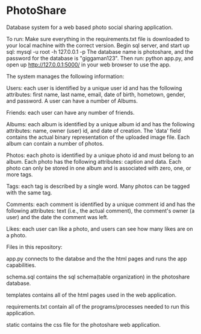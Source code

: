 # PhotoShare
Database system for a web based photo social sharing application. 

To run:
Make sure everything in the requirements.txt file is downloaded to your local machine with the correct version.
Begin sql server, and start up sql: 
mysql -u root -h 127.0.0.1 -p
The database name is photoshare, and the password for the database is "giggaman123". 
Then run: python app.py, and open up http://127.0.0.1:5000/ in your web browser to use the app. 

The system manages the following information:

Users: each user is identified by a unique user id and has the following attributes: first name, last name, email, date of birth, hometown, gender, and password. A user can have a number of Albums.

Friends: each user can have any number of friends. 

Albums: each album is identified by a unique album id and has the following attributes: name, owner (user) id, and date of creation. The 'data' field contains the actual binary representation of the uploaded image file. Each album can contain a number of photos. 

Photos: each photo is identified by a unique photo id and must belong to an album. Each photo has the following attributes: caption and data. Each photo can only be stored in one album and is associated with zero, one, or more tags. 

Tags: each tag is described by a single word. Many photos can be tagged with the same tag.

Comments: each comment is identified by a unique comment id and has the following attributes: text (i.e., the actual comment), the comment's owner (a user) and the date the comment was left.

Likes: each user can like a photo, and users can see how many likes are on a photo. 

Files in this repository:

app.py connects to the databse and the the html pages and runs the app capabilities.

schema.sql contains the sql schema(table organization) in the photoshare database.

templates contains all of the html pages used in the web application.

requirements.txt contain all of the programs/processes needed to run this application.

static contains the css file for the photoshare web application. 
